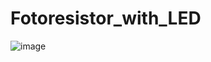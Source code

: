 # Fotoresistor_with_LED
![image](https://user-images.githubusercontent.com/126610453/236356405-bbb759bd-2384-493e-8984-170a71d5a433.png)
